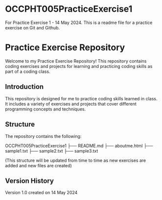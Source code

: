 # OCCPHT005PracticeExercise1
For Practice Exercise 1 - 14 May 2024.
This is a readme file for a practice exercise on Git and Github.



# Practice Exercise Repository

Welcome to my Practice Exercise Repository! This repository contains coding exercises and projects for learning and practicing coding skills as part of a coding class.



## Introduction

This repository is designed for me to practice coding skills learned in class. It includes a variety of exercises and projects that cover different programming concepts and techniques.



## Structure

The repository contains the following:

OCCPHT005PracticeExercise1
├── README.md
├── aboutme.html
├── sample1.txt
├── sample2.txt
├── sample3.txt

(This structure will be updated from time to time as new exercises are added and new files are created)



## Version History

Version 1.0 created on 14 May 2024
